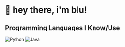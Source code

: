# 👋 hey there, i'm blu!

## **Programming Languages I Know/Use**
![Python](https://assets.stickpng.com/images/5848152fcef1014c0b5e4967.png) 
![Java](https://cdn.freebiesupply.com/logos/large/2x/java-4-logo-png-transparent.png)

